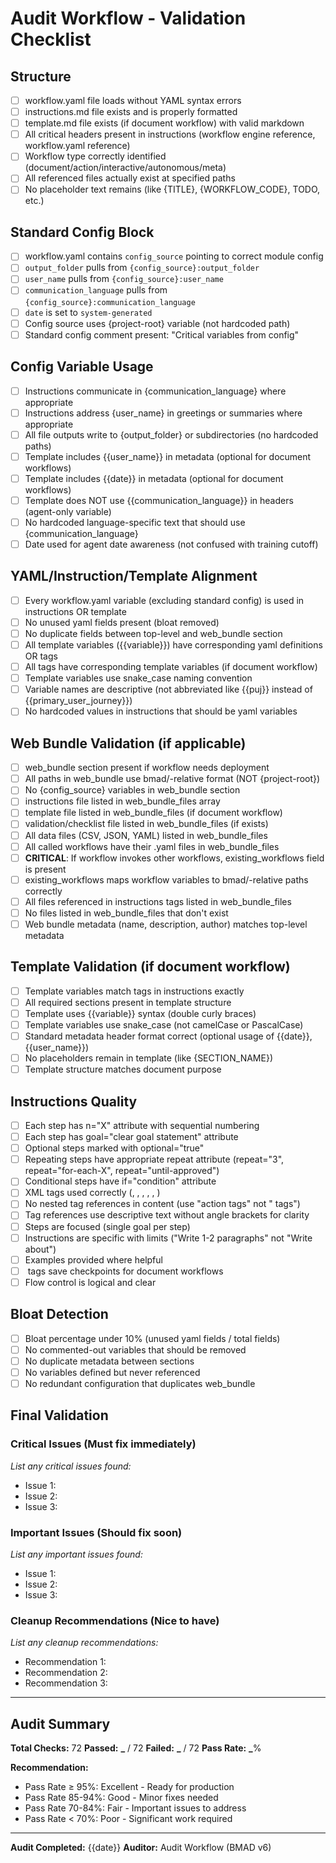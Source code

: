 # Audit Workflow - Validation Checklist

## Structure

- [ ] workflow.yaml file loads without YAML syntax errors
- [ ] instructions.md file exists and is properly formatted
- [ ] template.md file exists (if document workflow) with valid markdown
- [ ] All critical headers present in instructions (workflow engine reference, workflow.yaml reference)
- [ ] Workflow type correctly identified (document/action/interactive/autonomous/meta)
- [ ] All referenced files actually exist at specified paths
- [ ] No placeholder text remains (like {TITLE}, {WORKFLOW_CODE}, TODO, etc.)

## Standard Config Block

- [ ] workflow.yaml contains `config_source` pointing to correct module config
- [ ] `output_folder` pulls from `{config_source}:output_folder`
- [ ] `user_name` pulls from `{config_source}:user_name`
- [ ] `communication_language` pulls from `{config_source}:communication_language`
- [ ] `date` is set to `system-generated`
- [ ] Config source uses {project-root} variable (not hardcoded path)
- [ ] Standard config comment present: "Critical variables from config"

## Config Variable Usage

- [ ] Instructions communicate in {communication_language} where appropriate
- [ ] Instructions address {user_name} in greetings or summaries where appropriate
- [ ] All file outputs write to {output_folder} or subdirectories (no hardcoded paths)
- [ ] Template includes {{user_name}} in metadata (optional for document workflows)
- [ ] Template includes {{date}} in metadata (optional for document workflows)
- [ ] Template does NOT use {{communication_language}} in headers (agent-only variable)
- [ ] No hardcoded language-specific text that should use {communication_language}
- [ ] Date used for agent date awareness (not confused with training cutoff)

## YAML/Instruction/Template Alignment

- [ ] Every workflow.yaml variable (excluding standard config) is used in instructions OR template
- [ ] No unused yaml fields present (bloat removed)
- [ ] No duplicate fields between top-level and web_bundle section
- [ ] All template variables ({{variable}}) have corresponding yaml definitions OR <template-output> tags
- [ ] All <template-output> tags have corresponding template variables (if document workflow)
- [ ] Template variables use snake_case naming convention
- [ ] Variable names are descriptive (not abbreviated like {{puj}} instead of {{primary_user_journey}})
- [ ] No hardcoded values in instructions that should be yaml variables

## Web Bundle Validation (if applicable)

- [ ] web_bundle section present if workflow needs deployment
- [ ] All paths in web_bundle use bmad/-relative format (NOT {project-root})
- [ ] No {config_source} variables in web_bundle section
- [ ] instructions file listed in web_bundle_files array
- [ ] template file listed in web_bundle_files (if document workflow)
- [ ] validation/checklist file listed in web_bundle_files (if exists)
- [ ] All data files (CSV, JSON, YAML) listed in web_bundle_files
- [ ] All <invoke-workflow> called workflows have their .yaml files in web_bundle_files
- [ ] **CRITICAL**: If workflow invokes other workflows, existing_workflows field is present
- [ ] existing_workflows maps workflow variables to bmad/-relative paths correctly
- [ ] All files referenced in instructions <action> tags listed in web_bundle_files
- [ ] No files listed in web_bundle_files that don't exist
- [ ] Web bundle metadata (name, description, author) matches top-level metadata

## Template Validation (if document workflow)

- [ ] Template variables match <template-output> tags in instructions exactly
- [ ] All required sections present in template structure
- [ ] Template uses {{variable}} syntax (double curly braces)
- [ ] Template variables use snake_case (not camelCase or PascalCase)
- [ ] Standard metadata header format correct (optional usage of {{date}}, {{user_name}})
- [ ] No placeholders remain in template (like {SECTION_NAME})
- [ ] Template structure matches document purpose

## Instructions Quality

- [ ] Each step has n="X" attribute with sequential numbering
- [ ] Each step has goal="clear goal statement" attribute
- [ ] Optional steps marked with optional="true"
- [ ] Repeating steps have appropriate repeat attribute (repeat="3", repeat="for-each-X", repeat="until-approved")
- [ ] Conditional steps have if="condition" attribute
- [ ] XML tags used correctly (<action>, <ask>, <check>, <goto>, <invoke-workflow>, <template-output>)
- [ ] No nested tag references in content (use "action tags" not "<action> tags")
- [ ] Tag references use descriptive text without angle brackets for clarity
- [ ] Steps are focused (single goal per step)
- [ ] Instructions are specific with limits ("Write 1-2 paragraphs" not "Write about")
- [ ] Examples provided where helpful
- [ ] <template-output> tags save checkpoints for document workflows
- [ ] Flow control is logical and clear

## Bloat Detection

- [ ] Bloat percentage under 10% (unused yaml fields / total fields)
- [ ] No commented-out variables that should be removed
- [ ] No duplicate metadata between sections
- [ ] No variables defined but never referenced
- [ ] No redundant configuration that duplicates web_bundle

## Final Validation

### Critical Issues (Must fix immediately)

_List any critical issues found:_

- Issue 1:
- Issue 2:
- Issue 3:

### Important Issues (Should fix soon)

_List any important issues found:_

- Issue 1:
- Issue 2:
- Issue 3:

### Cleanup Recommendations (Nice to have)

_List any cleanup recommendations:_

- Recommendation 1:
- Recommendation 2:
- Recommendation 3:

---

## Audit Summary

**Total Checks:** 72
**Passed:** **\_** / 72
**Failed:** **\_** / 72
**Pass Rate:** **\_**%

**Recommendation:**

- Pass Rate ≥ 95%: Excellent - Ready for production
- Pass Rate 85-94%: Good - Minor fixes needed
- Pass Rate 70-84%: Fair - Important issues to address
- Pass Rate < 70%: Poor - Significant work required

---

**Audit Completed:** {{date}}
**Auditor:** Audit Workflow (BMAD v6)
